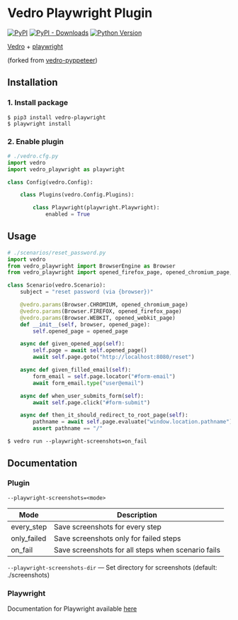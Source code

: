# Vedro Playwright Plugin

[![PyPI](https://img.shields.io/pypi/v/vedro-playwright.svg?style=flat-square)](https://pypi.python.org/pypi/vedro-playwright/)
[![PyPI - Downloads](https://img.shields.io/pypi/dm/vedro-playwright?style=flat-square)](https://pypi.python.org/pypi/vedro-playwright/)
[![Python Version](https://img.shields.io/pypi/pyversions/vedro-playwright.svg?style=flat-square)](https://pypi.python.org/pypi/vedro-playwright/)

[Vedro](https://vedro.io/) + [playwright](https://playwright.dev/python/)

(forked from [vedro-pyppeteer](https://github.com/nikitanovosibirsk/vedro-pyppeteer))

## Installation

### 1. Install package

```shell
$ pip3 install vedro-playwright
$ playwright install
```

### 2. Enable plugin

```python
# ./vedro.cfg.py
import vedro
import vedro_playwright as playwright

class Config(vedro.Config):

    class Plugins(vedro.Config.Plugins):

        class Playwright(playwright.Playwright):
            enabled = True
```

## Usage

```python
# ./scenarios/reset_password.py
import vedro
from vedro_playwright import BrowserEngine as Browser
from vedro_playwright import opened_firefox_page, opened_chromium_page, opened_webkit_page

class Scenario(vedro.Scenario):
    subject = "reset password (via {browser})"

    @vedro.params(Browser.CHROMIUM, opened_chromium_page)
    @vedro.params(Browser.FIREFOX, opened_firefox_page)
    @vedro.params(Browser.WEBKIT, opened_webkit_page)
    def __init__(self, browser, opened_page):
        self.opened_page = opened_page

    async def given_opened_app(self):
        self.page = await self.opened_page()
        await self.page.goto("http://localhost:8080/reset")

    async def given_filled_email(self):
        form_email = self.page.locator("#form-email")
        await form_email.type("user@email")

    async def when_user_submits_form(self):
        await self.page.click("#form-submit")

    async def then_it_should_redirect_to_root_page(self):
        pathname = await self.page.evaluate("window.location.pathname")
        assert pathname == "/"
```

```shell
$ vedro run --playwright-screenshots=on_fail
```

## Documentation

### Plugin

`--playwright-screenshots=<mode>`

| Mode        | Description                                        |
| ----------- | -------------------------------------------------- |
| every_step  | Save screenshots for every step                    |
| only_failed | Save screenshots only for failed steps             |
| on_fail     | Save screenshots for all steps when scenario fails |

`--playwright-screenshots-dir` — Set directory for screenshots (default: ./screenshots)

### Playwright

Documentation for Playwright available [here](https://playwright.dev/python/docs/intro)
